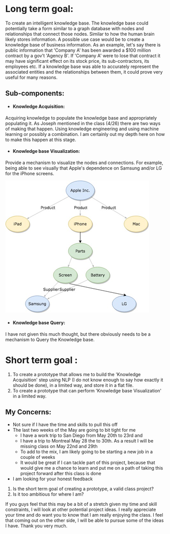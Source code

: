 # Long term goal:
To create an intelligent knowledge base. The knowledge base could potentially take a form similar to a graph database with nodes and relationships that connect those nodes. Similar to how the human brain likely stores information. A possible use case would be to create a knowledge base of business information. As an example, let's say there is public information that 'Company A' has been awarded a $100 million contract by a gov’t 'Agency B'. If 'Company A' were to lose that contract it may have significant effect on its stock price, its sub-contractors, its employees etc. If a knowledge base was able to accurately represent the associated entities and the relationships between them, it could prove very useful for many reasons.

## Sub-components:
* #### Knowledge Acquisition:
Acquiring knowledge to populate the knowledge base and appropriately populating it. As Joseph mentioned in the class (4/26) there are two ways of making that happen. Using knowledge engineering and using machine learning or possibly a combination. I am certainly out my depth here on how to make this happen at this stage.
* #### Knowledge base Visualization:
Provide a mechanism to visualize the nodes and connections. For example, being able to see visually that Apple's dependence on Samsung and/or LG for the iPhone screens.

<img src="https://raw.githubusercontent.com/rajivuppal26/awesome_repo/master/Sample%20Diagram.jpg"
     alt="Sample Graph Visualization"/>

* #### Knowledge base Query:
I have not given this much thought, but there obviously needs to be a mechanism to Query the Knowledge base.

# Short term goal :
1. To create a prototype that allows me to build the 'Knowledge Acquisition' step using NLP (I do not know enough to say how exactly it should be done), in a limited way, and store it in a flat file.
2. To create a prototype that can perform 'Knowledge base Visualization' in a limited way.

## My Concerns:
* Not sure if I have the time and skills to pull this off
 * The last two weeks of the May are going to bit tight for me
   * I have a work trip to San Diego from May 20th to 23rd and
   * I have a trip to Montreal May 28 the to 30th. As a result I will be missing class on May 22nd and 29th
   * To add to the mix, I am likely going to be starting a new job in a couple of weeks
   * It would be great if I can tackle part of this project, because that would give me a chance to learn and put me on a path of taking this project forward after this class is done
* I am looking for your honest feedback
 1. Is the short term goal of creating a prototype, a valid class project?
 2. Is it too ambitious for where I am?

If you guys feel that this may be a bit of a stretch given my time and skill constraints, I will look at other potential project ideas. I really appreciate your time and do want you to know that I am really enjoying the class. I feel that coming out on the other side, I will be able to pursue some of the ideas I have.
Thank you very much.
